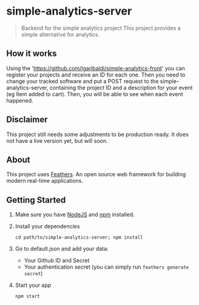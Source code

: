 # simple-analytics-server

> Backend for the simple analytics project
This project provides a simple alternative for analytics. 

## How it works

Using the 'https://github.com/lgaribaldi/simple-analytics-front' you can register your projects and receive an ID for each one. Then you need to change your tracked software and put a POST request to the simple-analytics-server, containing the project ID and a description for your event (eg Item added to cart).
Then, you will be able to see when each event happened.

## Disclaimer

This project still needs some adjustments to be production ready. It does not have a live version yet, but will soon.

## About

This project uses [Feathers](http://feathersjs.com). An open source web framework for building modern real-time applications.

## Getting Started

1. Make sure you have [NodeJS](https://nodejs.org/) and [npm](https://www.npmjs.com/) installed.
2. Install your dependencies

    ```
    cd path/to/simple-analytics-server; npm install
    ```
3. Go to default.json and add your data:
    - Your Github ID and Secret
    - Your authentication secret (you can simply run `feathers generate secret`)

4. Start your app

    ```
    npm start
    ```